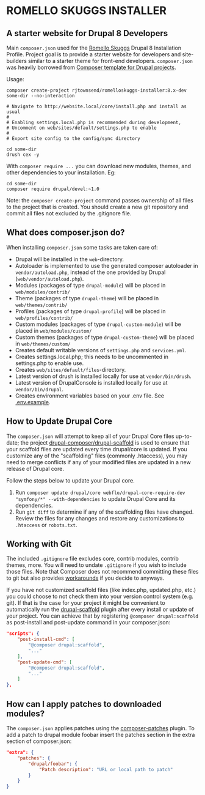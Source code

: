 # ROMELLO SKUGGS INSTALLER

## A starter website for Drupal 8 Developers

Main ```composer.json``` used for the [Romello Skuggs](https://github.com/rjtownsend/romelloskuggs) Drupal 8 Installation Profile. 
Project goal is to provide a starter website for developers and site-builders similar to a starter theme 
for front-end developers. ```composer.json``` was heavily borrowed from [Composer template for Drupal projects](https://github.com/drupal-composer/drupal-project). 

Usage:

```
composer create-project rjtownsend/romelloskuggs-installer:8.x-dev some-dir --no-interaction

# Navigate to http://website.local/core/install.php and install as usual
#
# Enabling settings.local.php is recommended during development, 
# Uncomment on web/sites/default/settings.php to enable
#
# Export site config to the config/sync directory

cd some-dir
drush cex -y
```

With `composer require ...` you can download new modules, themes, and other dependencies 
to your installation. Eg:

```
cd some-dir
composer require drupal/devel:~1.0
```

Note: the `composer create-project` command passes ownership of all files to the 
project that is created. You should create a new git repository and commit 
all files not excluded by the .gitignore file.

## What does composer.json do?

When installing ```composer.json``` some tasks are taken care of: 

* Drupal will be installed in the `web`-directory.
* Autoloader is implemented to use the generated composer autoloader in `vendor/autoload.php`,
  instead of the one provided by Drupal (`web/vendor/autoload.php`).
* Modules (packages of type `drupal-module`) will be placed in `web/modules/contrib/`
* Theme (packages of type `drupal-theme`) will be placed in `web/themes/contrib/`
* Profiles (packages of type `drupal-profile`) will be placed in `web/profiles/contrib/`
* Custom modules (packages of type `drupal-custom-module`) will be placed in `web/modules/custom/`
* Custom themes (packages of type `drupal-custom-theme`) will be placed in `web/themes/custom/`
* Creates default writable versions of `settings.php` and `services.yml`.
* Creates settings.local.php; this needs to be uncommented in settings.php to enable use. 
* Creates `web/sites/default/files`-directory.
* Latest version of drush is installed locally for use at `vendor/bin/drush`.
* Latest version of DrupalConsole is installed locally for use at `vendor/bin/drupal`.
* Creates environment variables based on your .env file. See [.env.example](.env.example).

## How to Update Drupal Core

The ```composer.json``` will attempt to keep all of your Drupal Core files up-to-date; the 
project [drupal-composer/drupal-scaffold](https://github.com/drupal-composer/drupal-scaffold) 
is used to ensure that your scaffold files are updated every time drupal/core is 
updated. If you customize any of the "scaffolding" files (commonly .htaccess), 
you may need to merge conflicts if any of your modified files are updated in a 
new release of Drupal core.

Follow the steps below to update your Drupal core.

1. Run `composer update drupal/core webflo/drupal-core-require-dev "symfony/*" --with-dependencies` to update Drupal Core and its dependencies.
1. Run `git diff` to determine if any of the scaffolding files have changed. 
   Review the files for any changes and restore any customizations to 
  `.htaccess` or `robots.txt`.

## Working with Git

The included ```.gitignore``` file excludes core, contrib modules, contrib themes, more. 
You will need to undate ```.gitignore``` if you wish to include those files. Note that
Composer does not recommend committing these files to git but also provides [workarounds](https://getcomposer.org/doc/faqs/should-i-commit-the-dependencies-in-my-vendor-directory.md)
if you decide to anyways.

If you have not customized scaffold files (like index.php, updated.php, etc.) you could choose 
to not check them into your version control system (e.g. git). If that is the case for your project it might be
convenient to automatically run the [drupal-scaffold](https://github.com/drupal-composer/drupal-scaffold) plugin after every install or update of your project. You can
achieve that by registering `@composer drupal:scaffold` as post-install and post-update command in your composer.json:

```json
"scripts": {
    "post-install-cmd": [
        "@composer drupal:scaffold",
        "..."
    ],
    "post-update-cmd": [
        "@composer drupal:scaffold",
        "..."
    ]
},
```

## How can I apply patches to downloaded modules?

The ```composer.json``` applies patches using the [composer-patches](https://github.com/cweagans/composer-patches) plugin.
To add a patch to drupal module foobar insert the patches section in the extra 
section of composer.json:

```json
"extra": {
    "patches": {
        "drupal/foobar": {
            "Patch description": "URL or local path to patch"
        }
    }
}
```

